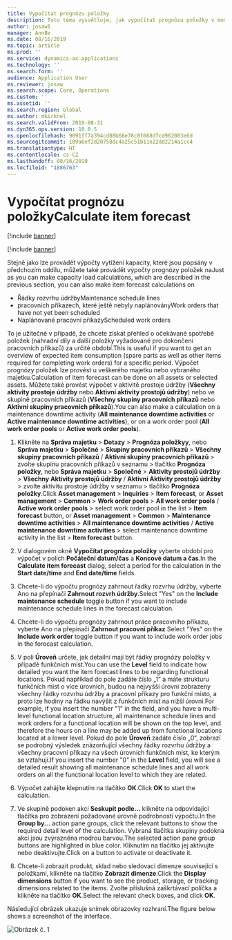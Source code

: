 ```yaml
---
title: Vypočítat prognózu položky
description: Toto téma vysvětluje, jak vypočítat prognózu položky v modulu Správa majetku.
author: josaw1
manager: AnnBe
ms.date: 08/16/2019
ms.topic: article
ms.prod: ''
ms.service: dynamics-ax-applications
ms.technology: ''
ms.search.form: ''
audience: Application User
ms.reviewer: josaw
ms.search.scope: Core, Operations
ms.custom: ''
ms.assetid: ''
ms.search.region: Global
ms.author: mkirknel
ms.search.validFrom: 2019-08-31
ms.dyn365.ops.version: 10.0.5
ms.openlocfilehash: 9091ff7a394cd08b68e78c8f668d7cd962003e6d
ms.sourcegitcommit: 109a6ef2d20758dc4a25c51b11e22dd2214a1cc4
ms.translationtype: HT
ms.contentlocale: cs-CZ
ms.lasthandoff: 08/16/2019
ms.locfileid: "1886763"
---
```

# <a name="calculate-item-forecast"></a><span data-ttu-id="620cf-103">Vypočítat prognózu položky</span><span class="sxs-lookup"><span data-stu-id="620cf-103">Calculate item forecast</span></span>

[!include [banner](../../includes/banner.md)]

[!include [banner](../../includes/preview-banner.md)]

<span data-ttu-id="620cf-104">Stejně jako lze provádět výpočty vytížení kapacity, které jsou popsány v předchozím oddílu, můžete také provádět výpočty prognózy položek na</span><span class="sxs-lookup"><span data-stu-id="620cf-104">Just as you can make capacity load calculations, which are described in the previous section, you can also make item forecast calculations on</span></span>

- <span data-ttu-id="620cf-105">Řádky rozvrhu údržby</span><span class="sxs-lookup"><span data-stu-id="620cf-105">Maintenance schedule lines</span></span>  
- <span data-ttu-id="620cf-106">pracovních příkazech, které ještě nebyly naplánovány</span><span class="sxs-lookup"><span data-stu-id="620cf-106">Work orders that have not yet been scheduled</span></span>  
- <span data-ttu-id="620cf-107">Naplánované pracovní příkazy</span><span class="sxs-lookup"><span data-stu-id="620cf-107">Scheduled work orders</span></span>

<span data-ttu-id="620cf-108">To je užitečné v případě, že chcete získat přehled o očekávané spotřebě položek (náhradní díly a další položky vyžadované pro dokončení pracovních příkazů) za určité období.</span><span class="sxs-lookup"><span data-stu-id="620cf-108">This is useful if you want to get an overview of expected item consumption (spare parts as well as other items required for completing work orders) for a specific period.</span></span> <span data-ttu-id="620cf-109">Výpočet prognózy položek lze provést u veškerého majetku nebo vybraného majetku.</span><span class="sxs-lookup"><span data-stu-id="620cf-109">Calculation of item forecast can be done on all assets or selected assets.</span></span> <span data-ttu-id="620cf-110">Můžete také provést výpočet v aktivitě prostoje údržby (**Všechny aktivity prostoje údržby** nebo **Aktivní aktivity prostojů údržby**) nebo ve skupině pracovních příkazů (**Všechny skupiny pracovních příkazů** nebo **Aktivní skupiny pracovních příkazů**).</span><span class="sxs-lookup"><span data-stu-id="620cf-110">You can also make a calculation on a maintenance downtime activity (**All maintenance downtime activities** or **Active maintenance downtime activities**), or on a work order pool (**All work order pools** or **Active work order pools**).</span></span>

1. <span data-ttu-id="620cf-111">Klikněte na **Správa majetku** > **Dotazy** > **Prognóza položkyy**, nebo **Správa majetku** > **Společné** > **Skupiny pracovních příkazů** > **Všechny skupiny pracovních příkazů** / **Aktivní skupiny pracovních příkazů** > zvolte skupinu pracovních příkazů v seznamu > tlačítko **Prognóza položky**, nebo **Správa majetku** > **Společné** > **Aktivity prostojů údržby** > **Všechny Aktivity prostojů údržby** / **Aktivní Aktivity prostojů údržby** > zvolte aktivitu prostoje údržby v seznamu > tlačítko **Prognóza položky**.</span><span class="sxs-lookup"><span data-stu-id="620cf-111">Click **Asset management** > **Inquiries** > **Item forecast**, or **Asset management** > **Common** > **Work order pools** > **All work order pools** / **Active work order pools** > select work order pool in the list > **Item forecast** button, or **Asset management** > **Common** > **Maintenance downtime activities** > **All maintenance downtime activities** / **Active maintenance downtime activities** > select maintenance downtime activity in the list > **Item forecast** button.</span></span>

2. <span data-ttu-id="620cf-112">V dialogovém okně **Vypočítat prognóza položky** vyberte období pro výpočet v polích **Počáteční datum/čas** a **Koncové datum a čas**.</span><span class="sxs-lookup"><span data-stu-id="620cf-112">In the **Calculate item forecast** dialog, select a period for the calculation in the **Start date/time** and **End date/time** fields.</span></span>

3. <span data-ttu-id="620cf-113">Chcete-li do výpočtu prognózy zahrnout řádky rozvrhu údržby, vyberte Ano na přepínači **Zahrnout rozvrh údržby**.</span><span class="sxs-lookup"><span data-stu-id="620cf-113">Select "Yes" on the **Include maintenance schedule** toggle button if you want to include maintenance schedule lines in the forecast calculation.</span></span>

4. <span data-ttu-id="620cf-114">Chcete-li do výpočtu prognózy zahrnout práce pracovního příkazu, vyberte Ano na přepínači **Zahrnout pracovní příkaz**.</span><span class="sxs-lookup"><span data-stu-id="620cf-114">Select "Yes" on the **Include work order** toggle button if you want to include work order jobs in the forecast calculation.</span></span>

5. <span data-ttu-id="620cf-115">V poli **Úroveň** určete, jak detailní mají být řádky prognózy položky v případě funkčních míst.</span><span class="sxs-lookup"><span data-stu-id="620cf-115">You can use the **Level** field to indicate how detailed you want the item forecast lines to be regarding functional locations.</span></span> <span data-ttu-id="620cf-116">Pokud například do pole zadáte číslo „1“ a máte strukturu funkčních míst o více úrovních, budou na nejvyšší úrovni zobrazeny všechny řádky rozvrhu údržby a pracovní příkazy pro funkční místo, a proto lze hodiny na řádku navýšit z funkčních míst na nižší úrovni.</span><span class="sxs-lookup"><span data-stu-id="620cf-116">For example, if you insert the number "1" in the field, and you have a multi-level functional location structure, all maintenance schedule lines and work orders for a functional location will be shown on the top level, and therefore the hours on a line may be added up from functional locations located at a lower level.</span></span> <span data-ttu-id="620cf-117">Pokud do pole **Úroveň** zadáte číslo „0“, zobrazí se podrobný výsledek znázorňující všechny řádky rozvrhu údržby a všechny pracovní příkazy na všech úrovních funkčních míst, ke kterým se vztahují.</span><span class="sxs-lookup"><span data-stu-id="620cf-117">If you insert the number "0" in the **Level** field, you will see a detailed result showing all maintenance schedule lines and all work orders on all the functional location level to which they are related.</span></span>

6. <span data-ttu-id="620cf-118">Výpočet zahájíte klepnutím na tlačítko **OK**.</span><span class="sxs-lookup"><span data-stu-id="620cf-118">Click **OK** to start the calculation.</span></span>

7. <span data-ttu-id="620cf-119">Ve skupině podoken akcí **Seskupit podle...** klikněte na odpovídající tlačítka pro zobrazení požadované úrovně podrobností výpočtu.</span><span class="sxs-lookup"><span data-stu-id="620cf-119">In the **Group by...** action pane groups, click the relevant buttons to show the required detail level of the calculation.</span></span> <span data-ttu-id="620cf-120">Vybraná tlačítka skupiny podokna akcí jsou zvýrazněna modrou barvou.</span><span class="sxs-lookup"><span data-stu-id="620cf-120">The selected action pane group buttons are highlighted in blue color.</span></span> <span data-ttu-id="620cf-121">Kliknutím na tlačítko jej aktivujte nebo deaktivujte.</span><span class="sxs-lookup"><span data-stu-id="620cf-121">Click on a button to activate or deactivate it.</span></span>

8. <span data-ttu-id="620cf-122">Chcete-li zobrazit produkt, sklad nebo sledovací dimenze související s položkami, klikněte na tlačítko **Zobrazit dimenze**.</span><span class="sxs-lookup"><span data-stu-id="620cf-122">Click the **Display dimensions** button if you want to see the product, storage, or tracking dimensions related to the items.</span></span> <span data-ttu-id="620cf-123">Zvolte příslušná zaškrtávací políčka a klikněte na tlačítko **OK**.</span><span class="sxs-lookup"><span data-stu-id="620cf-123">Select the relevant check boxes, and click **OK**.</span></span>

<span data-ttu-id="620cf-124">Následující obrázek ukazuje snímek obrazovky rozhraní.</span><span class="sxs-lookup"><span data-stu-id="620cf-124">The figure below shows a screenshot of the interface.</span></span>

![Obrázek č. 1](media/02-capacity-planning.png)

